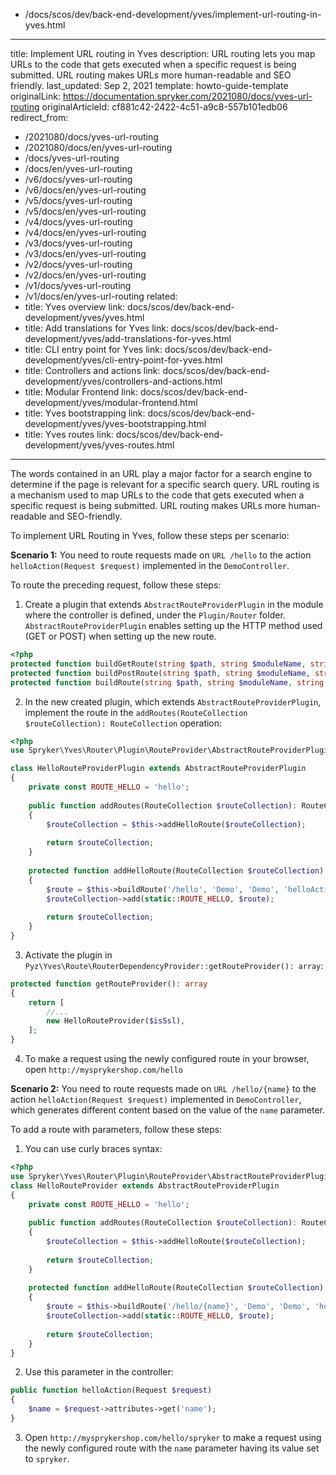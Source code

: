   - /docs/scos/dev/back-end-development/yves/implement-url-routing-in-yves.html
---
title: Implement URL routing in Yves
description: URL routing lets you map URLs to the code that gets executed when a specific request is being submitted. URL routing makes URLs more human-readable and SEO friendly.
last_updated: Sep 2, 2021
template: howto-guide-template
originalLink: https://documentation.spryker.com/2021080/docs/yves-url-routing
originalArticleId: cf881c42-2422-4c51-a9c8-557b101edb06
redirect_from:
  - /2021080/docs/yves-url-routing
  - /2021080/docs/en/yves-url-routing
  - /docs/yves-url-routing
  - /docs/en/yves-url-routing
  - /v6/docs/yves-url-routing
  - /v6/docs/en/yves-url-routing
  - /v5/docs/yves-url-routing
  - /v5/docs/en/yves-url-routing
  - /v4/docs/yves-url-routing
  - /v4/docs/en/yves-url-routing
  - /v3/docs/yves-url-routing
  - /v3/docs/en/yves-url-routing
  - /v2/docs/yves-url-routing
  - /v2/docs/en/yves-url-routing
  - /v1/docs/yves-url-routing
  - /v1/docs/en/yves-url-routing
related:
  - title: Yves overview
    link: docs/scos/dev/back-end-development/yves/yves.html
  - title: Add translations for Yves
    link: docs/scos/dev/back-end-development/yves/add-translations-for-yves.html
  - title: CLI entry point for Yves
    link: docs/scos/dev/back-end-development/yves/cli-entry-point-for-yves.html
  - title: Controllers and actions
    link: docs/scos/dev/back-end-development/yves/controllers-and-actions.html
  - title: Modular Frontend
    link: docs/scos/dev/back-end-development/yves/modular-frontend.html
  - title: Yves bootstrapping
    link: docs/scos/dev/back-end-development/yves/yves-bootstrapping.html
  - title: Yves routes
    link: docs/scos/dev/back-end-development/yves/yves-routes.html
---

The words contained in an URL play a major factor for a search engine to determine if the page is relevant for a specific search query. URL routing is a mechanism used to map URLs to the code that gets executed when a specific request is being submitted. URL routing makes URLs more human-readable and SEO-friendly.

To implement URL Routing in Yves, follow these steps per scenario:

**Scenario 1:** You need to route requests made on `URL /hello` to the action `helloAction(Request $request)` implemented in the `DemoController`.

To route the preceding request, follow these steps:

1. Create a plugin that extends `AbstractRouteProviderPlugin` in the module where the controller is defined, under the `Plugin/Router` folder. `AbstractRouteProviderPlugin` enables setting up the HTTP method used (GET or POST) when setting up the new route. 

```php
<?php
protected function buildGetRoute(string $path, string $moduleName, string $controllerName, string $actionName = 'indexAction'): Route
protected function buildPostRoute(string $path, string $moduleName, string $controllerName, string $actionName = 'indexAction'): Route
protected function buildRoute(string $path, string $moduleName, string $controllerName, string $actionName = 'indexAction'): Route
```

2. In the new created plugin, which extends `AbstractRouteProviderPlugin`, implement the route in the `addRoutes(RouteCollection $routeCollection): RouteCollection` operation:

```php
<?php
use Spryker\Yves\Router\Plugin\RouteProvider\AbstractRouteProviderPlugin;

class HelloRouteProviderPlugin extends AbstractRouteProviderPlugin
{
    private const ROUTE_HELLO = 'hello';
    
    public function addRoutes(RouteCollection $routeCollection): RouteCollection
    {
        $routeCollection = $this->addHelloRoute($routeCollection);
        
        return $routeCollection;
    }
    
    protected function addHelloRoute(RouteCollection $routeCollection): RouteCollection
    {
        $route = $this->buildRoute('/hello', 'Demo', 'Demo', 'helloAction');
        $routeCollection->add(static::ROUTE_HELLO, $route);
    
        return $routeCollection;
    }
}
```

3. Activate the plugin in `Pyz\Yves\Route\RouterDependencyProvider::getRouteProvider(): array`:

```php
protected function getRouteProvider(): array
{
    return [
        //...
        new HelloRouteProvider($isSsl),
    ];
}
```

4. To make a request using the newly configured route in your browser, open `http://mysprykershop.com/hello` 

**Scenario 2:** You need to route requests made on `URL /hello/{name}` to the action `helloAction(Request $request)` implemented in `DemoController`, which generates different content based on the value of the `name` parameter.

To add a route with parameters, follow these steps:
1. You can use curly braces syntax:

```php
<?php
use Spryker\Yves\Router\Plugin\RouteProvider\AbstractRouteProviderPlugin;
class HelloRouteProvider extends AbstractRouteProviderPlugin
{
    private const ROUTE_HELLO = 'hello';
    
    public function addRoutes(RouteCollection $routeCollection): RouteCollection
    {
        $routeCollection = $this->addHelloRoute($routeCollection);
        
        return $routeCollection;
    }
    
    protected function addHelloRoute(RouteCollection $routeCollection): RouteCollection
    {
        $route = $this->buildRoute('/hello/{name}', 'Demo', 'Demo', 'helloAction');
        $routeCollection->add(static::ROUTE_HELLO, $route);
    
        return $routeCollection;
    }
}
```

2. Use this parameter in the controller:

```php
public function helloAction(Request $request)
{
    $name = $request->attributes->get('name');
}
```

3. Open `http://mysprykershop.com/hello/spryker` to make a request using the newly configured route with the `name` parameter having its value set to `spryker`.
